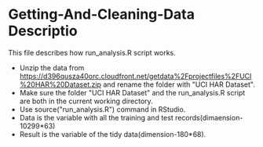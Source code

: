 # Getting-And-Cleaning-Data Descriptio
This file describes how run_analysis.R script works.
* Unzip the data from https://d396qusza40orc.cloudfront.net/getdata%2Fprojectfiles%2FUCI%20HAR%20Dataset.zip and rename the folder with "UCI HAR Dataset".
* Make sure the folder "UCI HAR Dataset" and the run_analysis.R script are both in the current working directory.
* Use source("run_analysis.R") command in RStudio.
* Data is the variable with all the training and test records(dimaension-10299*63)
* Result is the variable of the tidy data(dimension-180*68).
